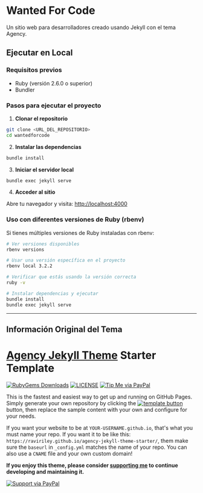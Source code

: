 # Wanted For Code

Un sitio web para desarrolladores creado usando Jekyll con el tema Agency.

## Ejecutar en Local

### Requisitos previos

- Ruby (versión 2.6.0 o superior)
- Bundler

### Pasos para ejecutar el proyecto

1. **Clonar el repositorio**

```bash
git clone <URL_DEL_REPOSITORIO>
cd wantedforcode
```

2. **Instalar las dependencias**

```bash
bundle install
```

3. **Iniciar el servidor local**

```bash
bundle exec jekyll serve
```

4. **Acceder al sitio**

Abre tu navegador y visita: [http://localhost:4000](http://localhost:4000)

### Uso con diferentes versiones de Ruby (rbenv)

Si tienes múltiples versiones de Ruby instaladas con rbenv:

```bash
# Ver versiones disponibles
rbenv versions

# Usar una versión específica en el proyecto
rbenv local 3.2.2

# Verificar que estás usando la versión correcta
ruby -v

# Instalar dependencias y ejecutar
bundle install
bundle exec jekyll serve
```

---

## Información Original del Tema

# [Agency Jekyll Theme](https://github.com/raviriley/agency-jekyll-theme) Starter Template
[![RubyGems Downloads](https://img.shields.io/gem/dt/jekyll-agency.svg)](https://rubygems.org/gems/jekyll-agency)
[![LICENSE](https://img.shields.io/badge/license-MIT-lightgrey.svg)](https://github.com/raviriley/agency-jekyll-theme/blob/master/LICENSE.txt)
[![Tip Me via PayPal](https://img.shields.io/badge/PayPal-tip%20me-green.svg?logo=paypal)](https://www.paypal.me/raviriley)

This is the fastest and easiest way to get up and running on GitHub Pages.
Simply generate your own repository by clicking the 
[![template button](https://img.shields.io/badge/-Use%20this%20template-brightgreen)](https://github.com/raviriley/agency-jekyll-theme-starter/generate) button, 
then replace the sample content with your own and configure for your needs.

If you want your website to be at `YOUR-USERNAME.github.io`, that's what you must name your repo. If you want it to be like this: `https://raviriley.github.io/agency-jekyll-theme-starter/`, them make sure the `baseurl` in `_config.yml` matches the name of your repo. You can also use a `CNAME` file and your own custom domain!

**If you enjoy this theme, please consider [supporting me](https://www.paypal.me/raviriley) to continue developing and maintaining it.**

[![Support via PayPal](https://cdn.rawgit.com/twolfson/paypal-github-button/1.0.0/dist/button.svg)](https://www.paypal.me/raviriley)
